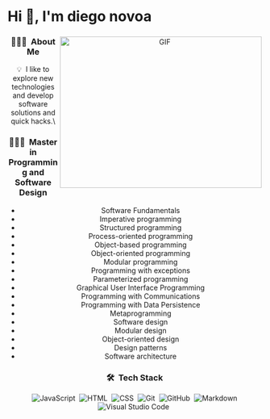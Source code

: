 # Hi 👋, I'm diego novoa

<a target="_blank" align="center">
  <img align="right" top="500" height="300" width="400" alt="GIF" src="https://media.giphy.com/media/SWoSkN6DxTszqIKEqv/giphy.gif">

  ### 👨🏻‍💻 &nbsp;About Me
💡 &nbsp;I like to explore new technologies and develop software solutions and quick hacks.\

### 👨🏻‍💻 &nbsp;Master in Programming and Software Design

- Software Fundamentals
- Imperative programming
- Structured programming
- Process-oriented programming
- Object-based programming
- Object-oriented programming
- Modular programming
- Programming with exceptions
- Parameterized programming
- Graphical User Interface Programming
- Programming with Communications
- Programming with Data Persistence
- Metaprogramming
- Software design
- Modular design
- Object-oriented design
- Design patterns
- Software architecture


### 🛠 &nbsp;Tech Stack
![JavaScript](https://img.shields.io/badge/-JavaScript-05122A?style=flat&logo=javascript)&nbsp;
![HTML](https://img.shields.io/badge/-HTML-05122A?style=flat&logo=HTML5)&nbsp;
![CSS](https://img.shields.io/badge/-CSS-05122A?style=flat&logo=CSS3&logoColor=1572B6)&nbsp;
![Git](https://img.shields.io/badge/-Git-05122A?style=flat&logo=git)&nbsp;
![GitHub](https://img.shields.io/badge/-GitHub-05122A?style=flat&logo=github)&nbsp;
![Markdown](https://img.shields.io/badge/-Markdown-05122A?style=flat&logo=markdown)\
![Visual Studio Code](https://img.shields.io/badge/-Visual%20Studio%20Code-05122A?style=flat&logo=visual-studio-code&logoColor=007ACC)&nbsp;



</a>





